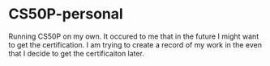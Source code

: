 # CS50P-personal

Running CS50P on my own.  It occured to me that in the future I might want to get the certification.  I am trying to create a record of my work in the even that I decide to get the certificaiton later.
